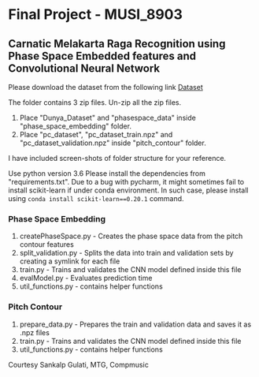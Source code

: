 # Final Project - MUSI_8903
## Carnatic Melakarta Raga Recognition using Phase Space Embedded features and Convolutional Neural Network

Please download the dataset from the following link
[Dataset](https://www.dropbox.com/sh/onow81ffnqm07l9/AADpQ6fS5zBC6UJD8WTJYWqia?dl=0)


The folder contains 3 zip files. Un-zip all the zip files.
1) Place "Dunya_Dataset" and "phasespace_data" inside "phase_space_embedding" folder.
2) Place "pc_dataset", "pc_dataset_train.npz" and "pc_dataset_validation.npz" inside "pitch_contour" folder.

I have included screen-shots of folder structure for your reference.

Use python version 3.6
Please install the dependencies from "requirements.txt". 
Due to a bug with pycharm, it might sometimes fail to install scikit-learn if under conda environment.
In such case, please install using ```conda install scikit-learn==0.20.1``` command.

### Phase Space Embedding
1) createPhaseSpace.py - Creates the phase space data from the pitch contour features
2) split_validation.py - Splits the data into train and validation sets by creating a symlink for each file
3) train.py - Trains and validates the CNN model defined inside this file
4) evalModel.py - Evaluates prediction time
5) util_functions.py - contains helper functions

### Pitch Contour
1) prepare_data.py - Prepares the train and validation data and saves it as .npz files
2) train.py - Trains and validates the CNN model defined inside this file
3) util_functions.py - contains helper functions


Courtesy
Sankalp Gulati, MTG, Compmusic
